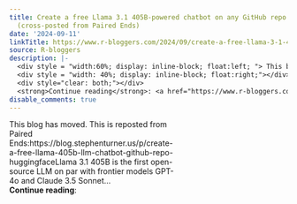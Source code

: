 ```yaml
---
title: Create a free Llama 3.1 405B-powered chatbot on any GitHub repo in 1 minute
  (cross-posted from Paired Ends)
date: '2024-09-11'
linkTitle: https://www.r-bloggers.com/2024/09/create-a-free-llama-3-1-405b-powered-chatbot-on-any-github-repo-in-1-minute-cross-posted-from-paired-ends/
source: R-bloggers
description: |-
  <div style = "width:60%; display: inline-block; float:left; "> This blog has moved. This is reposted from Paired Ends:https://blog.stephenturner.us/p/create-a-free-llama-405b-llm-chatbot-github-repo-huggingfaceLlama 3.1 405B is the first open-source LLM on par with frontier models GPT-4o and Claude 3.5 Sonnet...</div>
  <div style = "width: 40%; display: inline-block; float:right;"></div>
  <div style="clear: both;"></div>
  <strong>Continue reading</strong>: <a href="https://www.r-bloggers.com/2024/09/create-a-free-llama-3-1-405b-powered-chatbot-on-any-github-repo-in-1-minute-cross-posted-from-paired ...
disable_comments: true
---
```

<div style = "width:60%; display: inline-block; float:left; "> This blog has moved. This is reposted from Paired Ends:https://blog.stephenturner.us/p/create-a-free-llama-405b-llm-chatbot-github-repo-huggingfaceLlama 3.1 405B is the first open-source LLM on par with frontier models GPT-4o and Claude 3.5 Sonnet...</div>
<div style = "width: 40%; display: inline-block; float:right;"></div>
<div style="clear: both;"></div>
<strong>Continue reading</strong>: <a href="https://www.r-bloggers.com/2024/09/create-a-free-llama-3-1-405b-powered-chatbot-on-any-github-repo-in-1-minute-cross-posted-from-paired ...